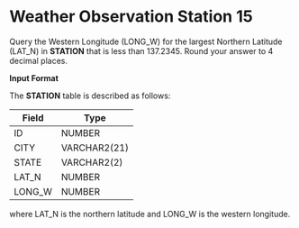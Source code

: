 # Weather Observation Station 15

Query the Western Longitude (LONG_W) for the largest Northern Latitude (LAT_N) in **STATION** that is less than 137.2345. Round your answer to 4 decimal places.

**Input Format**

The **STATION** table is described as follows:

|Field|Type|
|---|---|
|ID|NUMBER|
|CITY|VARCHAR2(21)|
|STATE|VARCHAR2(2)|
|LAT_N|NUMBER|
|LONG_W|NUMBER|

where LAT_N is the northern latitude and LONG_W is the western longitude.
